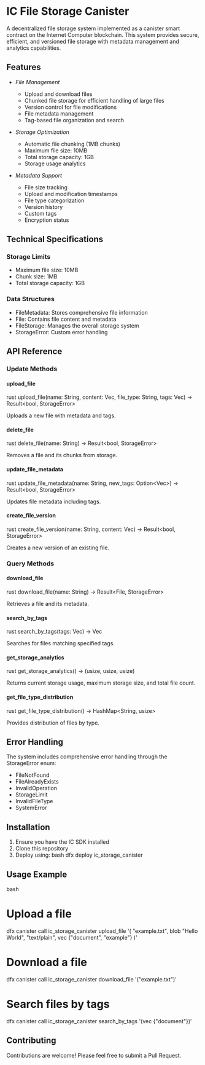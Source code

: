 # IC File Storage Canister

A decentralized file storage system implemented as a canister smart contract on the Internet Computer blockchain. This system provides secure, efficient, and versioned file storage with metadata management and analytics capabilities.

## Features

- *File Management*
  - Upload and download files
  - Chunked file storage for efficient handling of large files
  - Version control for file modifications
  - File metadata management
  - Tag-based file organization and search

- *Storage Optimization*
  - Automatic file chunking (1MB chunks)
  - Maximum file size: 10MB
  - Total storage capacity: 1GB
  - Storage usage analytics

- *Metadata Support*
  - File size tracking
  - Upload and modification timestamps
  - File type categorization
  - Version history
  - Custom tags
  - Encryption status

## Technical Specifications

### Storage Limits
- Maximum file size: 10MB
- Chunk size: 1MB
- Total storage capacity: 1GB

### Data Structures
- FileMetadata: Stores comprehensive file information
- File: Contains file content and metadata
- FileStorage: Manages the overall storage system
- StorageError: Custom error handling

## API Reference

### Update Methods

#### upload_file
rust
upload_file(name: String, content: Vec<u8>, file_type: String, tags: Vec<String>) -> Result<bool, StorageError>

Uploads a new file with metadata and tags.

#### delete_file
rust
delete_file(name: String) -> Result<bool, StorageError>

Removes a file and its chunks from storage.

#### update_file_metadata
rust
update_file_metadata(name: String, new_tags: Option<Vec<String>>) -> Result<bool, StorageError>

Updates file metadata including tags.

#### create_file_version
rust
create_file_version(name: String, content: Vec<u8>) -> Result<bool, StorageError>

Creates a new version of an existing file.

### Query Methods

#### download_file
rust
download_file(name: String) -> Result<File, StorageError>

Retrieves a file and its metadata.

#### search_by_tags
rust
search_by_tags(tags: Vec<String>) -> Vec<File>

Searches for files matching specified tags.

#### get_storage_analytics
rust
get_storage_analytics() -> (usize, usize, usize)

Returns current storage usage, maximum storage size, and total file count.

#### get_file_type_distribution
rust
get_file_type_distribution() -> HashMap<String, usize>

Provides distribution of files by type.

## Error Handling

The system includes comprehensive error handling through the StorageError enum:
- FileNotFound
- FileAlreadyExists 
- InvalidOperation
- StorageLimit
- InvalidFileType
- SystemError

## Installation

1. Ensure you have the IC SDK installed
2. Clone this repository
3. Deploy using:
bash
dfx deploy ic_storage_canister


## Usage Example

bash
# Upload a file
dfx canister call ic_storage_canister upload_file '(
  "example.txt",
  blob "Hello World",
  "text/plain",
  vec {"document", "example"}
)'

# Download a file
dfx canister call ic_storage_canister download_file '("example.txt")'

# Search files by tags
dfx canister call ic_storage_canister search_by_tags '(vec {"document"})'


## Contributing

Contributions are welcome! Please feel free to submit a Pull Request.
